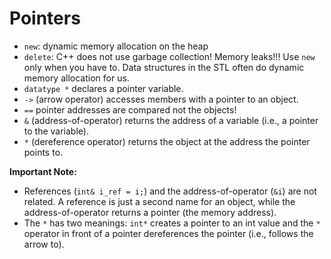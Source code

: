 # Pointers
 
 * `new`: dynamic memory allocation on the heap
 * `delete`: C++ does not use garbage collection! Memory leaks!!!
     Use `new` only when you have to. Data structures in the STL often do dynamic memory allocation for us.
 * `datatype *` declares a pointer variable.
 * `->` (arrow operator) accesses members with a pointer to an object.
 * `==` pointer addresses are compared not the objects!
 * `&` (address-of-operator) returns the address of a variable (i.e., a pointer to the variable).
 * `*` (dereference operator) returns the object at the address the pointer points to.
 

**Important Note:** 
* References (`int& i_ref = i;`) and 
  the address-of-operator (`&i`) are not related. A reference is just a second
  name for an object, while the address-of-operator returns a pointer 
  (the memory address). 
* The `*` has two meanings: `int*` creates a pointer to an int value and the `*` operator in front of a pointer dereferences the pointer (i.e., follows the arrow to). 
